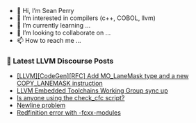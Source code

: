 - 👋 Hi, I’m Sean Perry
- 👀 I’m interested in compilers (c++, COBOL, llvm)
- 🌱 I’m currently learning ...
- 💞️ I’m looking to collaborate on ...
- 📫 How to reach me ...

<!---
s66perry/s66perry is a ✨ special ✨ repository because its `README.md` (this file) appears on your GitHub profile.
You can click the Preview link to take a look at your changes.
--->
### 📕 Latest LLVM Discourse Posts

<!-- DISCOURSE-LLVM:START -->
- [[LLVM][CodeGen][RFC] Add MO_LaneMask type and a new COPY_LANEMASK instruction](https://discourse.llvm.org/t/llvm-codegen-rfc-add-mo-lanemask-type-and-a-new-copy-lanemask-instruction/88021#post_2)
- [LLVM Embedded Toolchains Working Group sync up](https://discourse.llvm.org/t/llvm-embedded-toolchains-working-group-sync-up/63270?page=5#post_84)
- [Is anyone using the check_cfc script?](https://discourse.llvm.org/t/is-anyone-using-the-check-cfc-script/88259#post_3)
- [Newline problem](https://discourse.llvm.org/t/newline-problem/88274#post_1)
- [Redfinition error with -fcxx-modules](https://discourse.llvm.org/t/redfinition-error-with-fcxx-modules/88265#post_3)
<!-- DISCOURSE-LLVM:END -->
